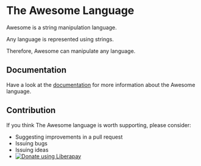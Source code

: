 # The Awesome Language

Awesome is a string manipulation language.

Any language is represented using strings.

Therefore, Awesome can manipulate any language.

## Documentation

Have a look at the [documentation](https://gitlab.com/lebel.louisjacob/awesome-library/wikis/Home) for more information about the Awesome language.

## Contribution

If you think The Awesome language is worth supporting, please consider:
- Suggesting improvements in a pull request
- Issuing bugs
- Issuing ideas
- <noscript><a href="https://liberapay.com/Abstrack/donate"><img alt="Donate using Liberapay" src="https://liberapay.com/assets/widgets/donate.svg"></a></noscript>